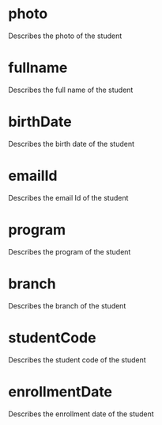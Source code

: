 # photo

Describes the photo of the student

# fullname

Describes the full name of the student

# birthDate

Describes the birth date of the student

# emailId

Describes the email Id of the student

# program

Describes the program of the student

# branch

Describes the branch of the student

# studentCode

Describes the student code of the student

# enrollmentDate

Describes the enrollment date of the student